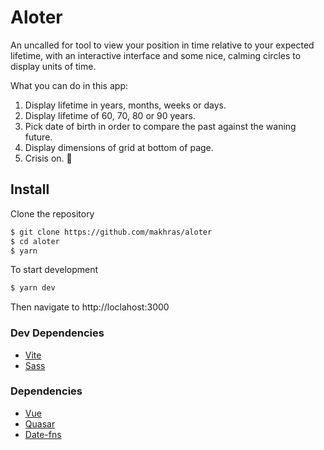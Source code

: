 # Aloter

An uncalled for tool to view your position in time relative to your expected lifetime, with an interactive interface and some nice, calming circles to display units of time.


What you can do in this app:

1. Display lifetime in years, months, weeks or days.
2. Display lifetime of 60, 70, 80 or 90 years.
3. Pick date of birth in order to compare the past against the waning future. 
4. Display dimensions of grid at bottom of page.
5. Crisis on. 🥂

## Install
Clone the repository
```sh
$ git clone https://github.com/makhras/aloter
$ cd aloter
$ yarn
```

To start development
```sh
$ yarn dev
```
Then navigate to http://loclahost:3000



### Dev Dependencies
- [Vite](https://vitejs.dev/)
- [Sass](https://sass-lang.com/)

### Dependencies
- [Vue](https://vuejs.org/)
- [Quasar](https://quasar.dev/)
- [Date-fns](https://date-fns.org/)